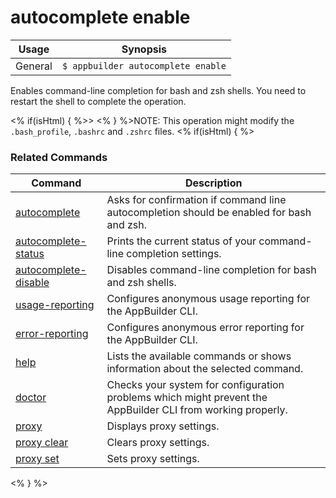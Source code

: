 autocomplete enable
==========

Usage | Synopsis
------|-------
General | `$ appbuilder autocomplete enable`

Enables command-line completion for bash and zsh shells. You need to restart the shell to complete the operation.

<% if(isHtml) { %>> <% } %>NOTE: This operation might modify the `.bash_profile`, `.bashrc` and `.zshrc` files.
<% if(isHtml) { %>
### Related Commands

Command | Description
----------|----------
[autocomplete](autocomplete.html) | Asks for confirmation if command line autocompletion should be enabled for bash and zsh.
[autocomplete-status](autocomplete-status.html) | Prints the current status of your command-line completion settings.
[autocomplete-disable](autocomplete-disable.html) | Disables command-line completion for bash and zsh shells.
[usage-reporting](usage-reporting.html) | Configures anonymous usage reporting for the AppBuilder CLI.
[error-reporting](error-reporting.html) | Configures anonymous error reporting for the AppBuilder CLI.
[help](help.html) | Lists the available commands or shows information about the selected command.
[doctor](doctor.html) | Checks your system for configuration problems which might prevent the AppBuilder CLI from working properly.
[proxy](proxy.html) | Displays proxy settings.
[proxy clear](proxy-clear.html) | Clears proxy settings.
[proxy set](proxy-set.html) | Sets proxy settings.
<% } %>
